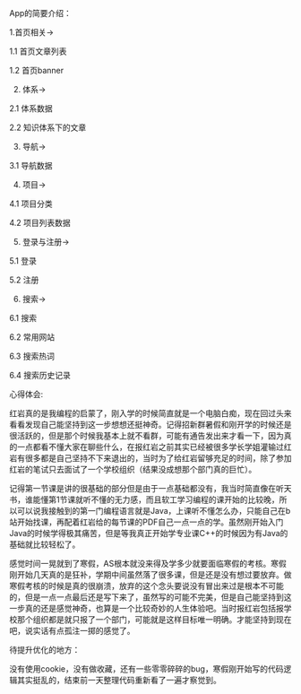 App的简要介绍：

1.首页相关->

1.1 首页文章列表

1.2 首页banner

2. 体系->

2.1 体系数据

2.2 知识体系下的文章

3. 导航->

3.1 导航数据

4. 项目->

4.1 项目分类

4.2 项目列表数据

5. 登录与注册->

5.1 登录
   
5.2 注册

6. 搜索->

6.1 搜索

6.2 常用网站

6.3 搜索热词

6.4 搜索历史记录


心得体会:

红岩真的是我编程的启蒙了，刚入学的时候简直就是一个电脑白痴，现在回过头来看看发现自己能坚持到这一步想想还挺神奇。记得招新群暑假和刚开学的时候还是很活跃的，但是那个时候我基本上就不看群，可能有通告发出来才看一下，因为真的一点都看不懂大家在聊些什么，在报红岩之前其实已经被很多学长学姐灌输过红岩有很多都是自己坚持不下来退出的，当时为了给红岩留够充足的时间，除了参加红岩的笔试只去面试了一个学校组织（结果没成想那个部门真的巨忙）。

记得第一节课是讲的很基础的部分但是由于一点基础都没有，我当时简直像在听天书，谁能懂第1节课就听不懂的无力感，而且软工学习编程的课开始的比较晚，所以可以说我接触到的第一门编程语言就是Java，上课听不懂怎么办，只能自己在b站开始找课，再配着红岩给的每节课的PDF自己一点一点的学。虽然刚开始入门Java的时候学得极其痛苦，但是等我真正开始学专业课C++的时候因为有Java的基础就比较轻松了。

感觉时间一晃就到了寒假，AS根本就没来得及学多少就要面临寒假的考核。寒假刚开始几天真的是狂补，学期中间虽然落了很多课，但是还是没有想过要放弃。做寒假考核的时候是真的很崩溃，放弃的这个念头要说没有冒出来过是根本不可能的，但是一点一点最后还是写下来了，虽然写的可能不完美，但是自己能坚持到这一步真的还是感觉神奇，也算是一个比较奇妙的人生体验吧。当时报红岩包括报学校那个组织都是就只报了一个部门，可能就是这样目标唯一明确。才能坚持到现在吧，说实话有点孤注一掷的感觉了。


待提升优化的地方：

没有使用cookie，没有做收藏，还有一些零零碎碎的bug，寒假刚开始写的代码逻辑其实挺乱的，结束前一天整理代码重新看了一遍才察觉到。
